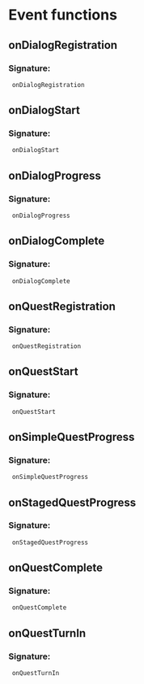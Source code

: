 # Event functions

## onDialogRegistration

### Signature: 
```javascript
 onDialogRegistration
```

## onDialogStart

### Signature: 
```javascript
 onDialogStart
```

## onDialogProgress

### Signature: 
```javascript
 onDialogProgress
```

## onDialogComplete

### Signature: 
```javascript
 onDialogComplete
```

## onQuestRegistration

### Signature: 
```javascript
 onQuestRegistration
```

## onQuestStart

### Signature: 
```javascript
 onQuestStart
```

## onSimpleQuestProgress

### Signature: 
```javascript
 onSimpleQuestProgress
```

## onStagedQuestProgress

### Signature: 
```javascript
 onStagedQuestProgress
```

## onQuestComplete

### Signature: 
```javascript
 onQuestComplete
```

## onQuestTurnIn

### Signature: 
```javascript
 onQuestTurnIn
```

